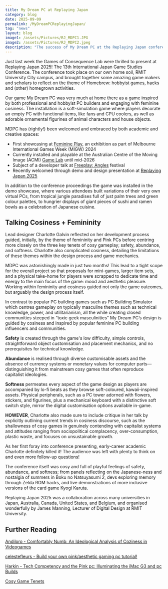 ```yaml
---
title: My Dream PC at Replaying Japan
category: blog
date: 2025-09-09
permalink: /MyDreamPCReplayingJapan/
tag: "news"
layout: blog
image1: /assets/Pictures/RJ_MDPC1.JPG
image2: /assets/Pictures/RJ_MDPC2.jpeg
description: "The success of My Dream PC at the Replaying Japan conference!"
---
```

Just last week the Games of Consequence Lab were thrilled to present at Replaying Japan 2025! The 13th International Japan Game Studies Conference. The conference took place on our own home soil, RMIT University City campus, and brought together some amazing game makers and scholars to reflect on the theme of Homebrew: hobbyist games, hacks and (other) homegrown activities.

Our game My Dream PC was very much at home there as a game inspired by both professional and hobbyist PC builders and engaging with feminine cosiness. The installation is a soft-simulation game where players decorate an empty PC with functional items, like fans and CPU coolers, as well as adorable ornamental figurines of animal characters and house objects.

MDPC has (rightly!) been welcomed and embraced by both academic and creative spaces:

* First showcasing at [Feminine Play](https://www.feminineplay.org), an exhibition as part of Melbourne International Games Week (MIGW) 2024
* Currently installed and playable at the Australian Centre of the Moving Image (ACMI) [Game Lab](https://www.acmi.net.au/whats-on/games-lab-presented-by-big-ant-studios/) until mid-2026
* Subject of a developer talk at [Freeplay: Angles](https://www.freeplay.net.au/parallels25) festival 
* Recently welcomed through demo and design presentation at [Replaying Japan 2025](https://sites.google.com/view/replaying-japan-2025)

In addition to the conference proceedings the game was installed in the demo showcase, where various attendees built variations of their very own virtual PCs, from tropical jungle paradises full of just palm trees and green colour palettes, to hungrier displays of giant pieces of sushi and ramen bowls as a celebration of Japanese cuisine.

## Talking Cosiness + Femininity

Lead designer Charlotte Galvin reflected on her development process guided, initially, by the theme of femininity and Pink PCs before centring more closely on the three key tenets of cosy gameplay; safety, abundance, and softness. Charlotte also complicated cosiness, detailing the limitations of these themes within the design process and game mechanics.

MDPC was astonishingly made in just two months! This lead to a tight scope for the overall project so that proposals for mini-games, larger item sets, and a physical take-home for players were scrapped to dedicate time and energy to the main focus of the game: mood and aesthetic pleasure. Working within femininity and cosiness guided not only the game outcomes, but arguably the design process itself.

In contrast to popular PC building games such as PC Building Simulator which centres gameplay on typically masculine themes such as technical knowledge, power, and utilitarianism, all the while creating closed communities steeped in “toxic geek masculinities” My Dream PC’s design is guided by cosiness and inspired by popular feminine PC building influencers and communities.

__Safety__ is created through the game's low difficulty, simple controls, straightforward object customisation and placement mechanics, and no prerequisites for technical knowledge.

__Abundance__ is realised through diverse customisable assets and the absence of currency systems or monetary values for computer parts—distinguishing it from mainstream cosy games that often reproduce capitalist ideologies.

__Softness__ permeates every aspect of the game design as players are accompanied by lo-fi beats as they browse soft-coloured, kawaii-inspired assets. Physical peripherals, such as a PC tower adorned with flowers, stickers, and figurines, plus a mechanical keyboard with a distinctive soft switch style, mirror the digital customisation options available in-game.

__HOWEVER__, Charlotte also made sure to include critique in her talk by explicitly outlining current trends in cosiness discourse, such as the shallowness of cosy games in genuinely contending with capitalist systems and attitudes ranging from sociopolitical complacency, over-consumption, plastic waste, and focuses on unsustainable growth.

As her first foray into conference presenting, early-career academic Charlotte definitely killed it! The audience was left with plenty to think on and even more follow-up questions!

The conference itself was cosy and full of playful feelings of safety, abundance, and softness; from panels reflecting on the Japanese-ness and nostalgia of summers in Boku no Natsuyasumi 2, devs exploring memory through Zelda ROM hacks, and live demonstrations of  more inclusive versions of the card game Kyogi Karuta.

Replaying Japan 2025 was a collaboration across many universities in Japan, Australia, Canada, United States, and Belgium, and organised wonderfully by James Manning, Lecturer of Digital Design at RMIT University.

## Further Reading

[Andiloro - Comfortably Numb: An Ideological Analysis of Coziness in Videogames](https://www.researchgate.net/publication/380913641_Comfortably_Numb_An_Ideological_Analysis_of_Coziness_in_Videogames)

[celestefleurs - Build your own pink/aesthetic gaming pc tutorial!](https://www.youtube.com/watch?v=Vqk2Bv-820M)

[Harkin - Tech Competency and the Pink pc: Illuminating the iMac G3 and pc Builds](https://www.researchgate.net/publication/383344514_Tech_Competency_and_the_Pink_pc_Illuminating_the_iMac_G3_and_pc_Builds)

[Cosy Game Tenets](https://lostgarden.com/2018/01/24/cozy-games/)